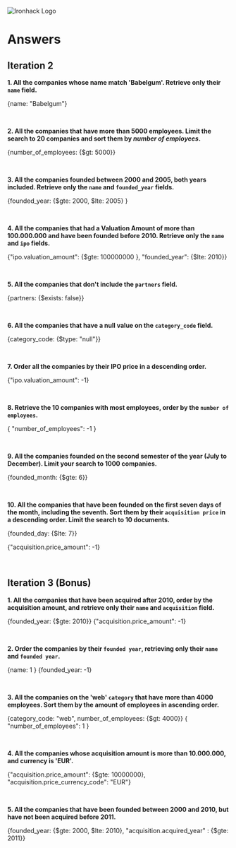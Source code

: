 ![Ironhack Logo](https://i.imgur.com/1QgrNNw.png)

# Answers

## Iteration 2

**1. All the companies whose name match 'Babelgum'. Retrieve only their `name`
field.**

{name: "Babelgum"}

<br>

**2. All the companies that have more than 5000 employees. Limit the search to
20 companies and sort them by _number of employees_.**

{number_of_employees: {$gt: 5000}}

<br>

**3. All the companies founded between 2000 and 2005, both years included.
Retrieve only the `name` and `founded_year` fields.**

{founded_year: {$gte: 2000, $lte: 2005} }

<br>

**4. All the companies that had a Valuation Amount of more than 100.000.000 and
have been founded before 2010. Retrieve only the `name` and `ipo` fields.**

{"ipo.valuation_amount": {$gte: 100000000 }, "founded_year": {$lte: 2010}}

<br>

**5. All the companies that don't include the `partners` field.**

{partners: {$exists: false}}

<br>

**6. All the companies that have a null value on the `category_code` field.**

{category_code: {$type: "null"}}

<br>

**7. Order all the companies by their IPO price in a descending order.**

{"ipo.valuation_amount": -1}

<!--??????????????????????????????????????????????-->

<br>

**8. Retrieve the 10 companies with most employees, order by the
`number of employees`.**

{ "number_of_employees": -1 }

<br>

**9. All the companies founded on the second semester of the year (July to
December). Limit your search to 1000 companies.**

{founded_month: {$gte: 6}}

<br>

**10. All the companies that have been founded on the first seven days of the
month, including the seventh. Sort them by their `acquisition price` in a
descending order. Limit the search to 10 documents.**

{founded_day: {$lte: 7}}

{"acquisition.price_amount": -1}

<br>

## Iteration 3 (Bonus)

**1. All the companies that have been acquired after 2010, order by the
acquisition amount, and retrieve only their `name` and `acquisition` field.**

{founded_year: {$gte: 2010}} {"acquisition.price_amount": -1}

<br>

**2. Order the companies by their `founded year`, retrieving only their `name`
and `founded year`.**

{name: 1 } {founded_year: -1}

<br>

**3. All the companies on the 'web' `category` that have more than 4000
employees. Sort them by the amount of employees in ascending order.**

{category_code: "web", number_of_employees: {$gt: 4000}} {
"number_of_employees": 1 }

<br>

**4. All the companies whose acquisition amount is more than 10.000.000, and
currency is 'EUR'.**

{"acquisition.price_amount": {$gte: 10000000},
"acquisition.price_currency_code": "EUR"}

<br>

**5. All the companies that have been founded between 2000 and 2010, but have
not been acquired before 2011.**

{founded_year: {$gte: 2000, $lte: 2010}, "acquisition.acquired_year" : {$gte:
2011}}

<br>
